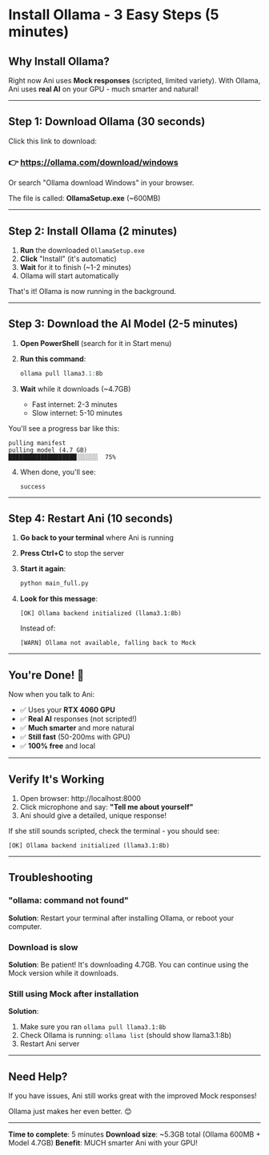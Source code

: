 # Install Ollama - 3 Easy Steps (5 minutes)

## Why Install Ollama?

Right now Ani uses **Mock responses** (scripted, limited variety).
With Ollama, Ani uses **real AI** on your GPU - much smarter and natural!

---

## Step 1: Download Ollama (30 seconds)

Click this link to download:
### 👉 https://ollama.com/download/windows

Or search "Ollama download Windows" in your browser.

The file is called: **OllamaSetup.exe** (~600MB)

---

## Step 2: Install Ollama (2 minutes)

1. **Run** the downloaded `OllamaSetup.exe`
2. **Click** "Install" (it's automatic)
3. **Wait** for it to finish (~1-2 minutes)
4. Ollama will start automatically

That's it! Ollama is now running in the background.

---

## Step 3: Download the AI Model (2-5 minutes)

1. **Open PowerShell** (search for it in Start menu)

2. **Run this command**:
   ```powershell
   ollama pull llama3.1:8b
   ```

3. **Wait** while it downloads (~4.7GB)
   - Fast internet: 2-3 minutes
   - Slow internet: 5-10 minutes

You'll see a progress bar like this:
```
pulling manifest
pulling model (4.7 GB)
███████████████████░░░░░░  75%
```

4. When done, you'll see:
   ```
   success
   ```

---

## Step 4: Restart Ani (10 seconds)

1. **Go back to your terminal** where Ani is running

2. **Press Ctrl+C** to stop the server

3. **Start it again**:
   ```bash
   python main_full.py
   ```

4. **Look for this message**:
   ```
   [OK] Ollama backend initialized (llama3.1:8b)
   ```

   Instead of:
   ```
   [WARN] Ollama not available, falling back to Mock
   ```

---

## You're Done! 🎉

Now when you talk to Ani:
- ✅ Uses your **RTX 4060 GPU**
- ✅ **Real AI** responses (not scripted!)
- ✅ **Much smarter** and more natural
- ✅ **Still fast** (50-200ms with GPU)
- ✅ **100% free** and local

---

## Verify It's Working

1. Open browser: http://localhost:8000
2. Click microphone and say: **"Tell me about yourself"**
3. Ani should give a detailed, unique response!

If she still sounds scripted, check the terminal - you should see:
```
[OK] Ollama backend initialized (llama3.1:8b)
```

---

## Troubleshooting

### "ollama: command not found"

**Solution**: Restart your terminal after installing Ollama, or reboot your computer.

### Download is slow

**Solution**: Be patient! It's downloading 4.7GB. You can continue using the Mock version while it downloads.

### Still using Mock after installation

**Solution**:
1. Make sure you ran `ollama pull llama3.1:8b`
2. Check Ollama is running: `ollama list` (should show llama3.1:8b)
3. Restart Ani server

---

## Need Help?

If you have issues, Ani still works great with the improved Mock responses!

Ollama just makes her even better. 😊

---

**Time to complete**: 5 minutes
**Download size**: ~5.3GB total (Ollama 600MB + Model 4.7GB)
**Benefit**: MUCH smarter Ani with your GPU!
